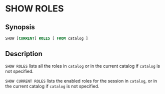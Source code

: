 
SHOW ROLES
==========

Synopsis
--------

``` sql
SHOW [CURRENT] ROLES [ FROM catalog ]
```

Description
-----------

`SHOW ROLES` lists all the roles in `catalog` or in the current catalog if `catalog` is not specified.

`SHOW CURRENT ROLES` lists the enabled roles for the session in `catalog`, or in the current catalog if `catalog` is not specified.
